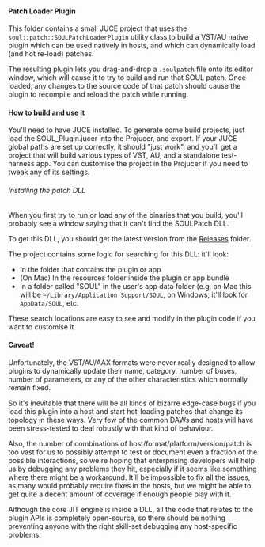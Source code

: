 #### Patch Loader Plugin

This folder contains a small JUCE project that uses the `soul::patch::SOULPatchLoaderPlugin` utility class to build a VST/AU native plugin which can be used natively in hosts, and which can dynamically load (and hot re-load) patches.

The resulting plugin lets you drag-and-drop a `.soulpatch` file onto its editor window, which will cause it to try to build and run that SOUL patch. Once loaded, any changes to the source code of that patch should cause the plugin to recompile and reload the patch while running.

#### How to build and use it

You'll need to have JUCE installed. To generate some build projects, just load the SOUL_Plugin.jucer into the Projucer, and export. If your JUCE global paths are set up correctly, it should "just work", and you'll get a project that will build various types of VST, AU, and a standalone test-harness app. You can customise the project in the Projucer if you need to tweak any of its settings.

###### Installing the patch DLL

When you first try to run or load any of the binaries that you build, you'll probably see a window saying that it can't find the SOULPatch DLL.

To get this DLL, you should get the latest version from the [Releases](https://github.com/soul-lang/SOUL/releases/latest) folder.

The project contains some logic for searching for this DLL: it'll look:
- In the folder that contains the plugin or app
- (On Mac) In the resources folder inside the plugin or app bundle
- In a folder called "SOUL" in the user's app data folder (e.g. on Mac this will be `~/Library/Application Support/SOUL`, on Windows, it'll look for `AppData/SOUL`, etc.

These search locations are easy to see and modify in the plugin code if you want to customise it.

#### Caveat!

Unfortunately, the VST/AU/AAX formats were never really designed to allow plugins to dynamically update their name, category, number of buses, number of parameters, or any of the other characteristics which normally remain fixed.

So it's inevitable that there will be all kinds of bizarre edge-case bugs if you load this plugin into a host and start hot-loading patches that change its topology in these ways. Very few of the common DAWs and hosts will have been stress-tested to deal robustly with that kind of behaviour.

Also, the number of combinations of host/format/platform/version/patch is too vast for us to possibly attempt to test or document even a fraction of the possible interactions, so we're hoping that enterprising developers will help us by debugging any problems they hit, especially if it seems like something where there might be a workaround. It'll be impossible to fix all the issues, as many would probably require fixes in the hosts, but we might be able to get quite a decent amount of coverage if enough people play with it.

Although the core JIT engine is inside a DLL, all the code that relates to the plugin APIs is completely open-source, so there should be nothing preventing anyone with the right skill-set debugging any host-specific problems.
